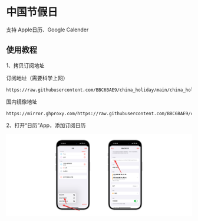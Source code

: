 # 中国节假日
支持 Apple日历、Google Calender

## 使用教程

1、拷贝订阅地址

订阅地址（需要科学上网）
```
https://raw.githubusercontent.com/BBC6BAE9/china_holiday/main/china_holiday.ics
```
国内镜像地址

```
https://mirror.ghproxy.com/https://raw.githubusercontent.com/BBC6BAE9/china_holiday/main/china_holiday.ics
```

2、打开“日历”App，添加订阅日历

![usermanual](./usermanual.png)
